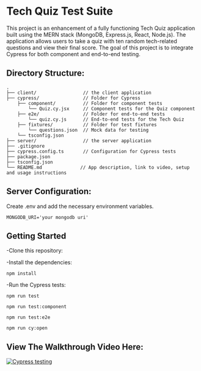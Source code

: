 # Tech Quiz Test Suite

This project is an enhancement of a fully functioning Tech Quiz application built using the MERN stack (MongoDB, Express.js, React, Node.js). The application allows users to take a quiz with ten random tech-related questions and view their final score. The goal of this project is to integrate Cypress for both component and end-to-end testing.

## Directory Structure:
```
.
├── client/                 // the client application
├── cypress/                // Folder for Cypress
    ├── component/          // Folder for component tests
        └── Quiz.cy.jsx     // Component tests for the Quiz component
    ├── e2e/                // Folder for end-to-end tests
        └── quiz.cy.js      // End-to-end tests for the Tech Quiz
    ├── fixtures/           // Folder for test fixtures
        └── questions.json  // Mock data for testing
    └── tsconfig.json
├── server/                 // the server application
├── .gitignore
├── cypress.config.ts       // Configuration for Cypress tests
├── package.json
├── tsconfig.json
└── README.md              // App description, link to video, setup and usage instructions
```

## Server Configuration:
Create .env and add the necessary environment variables.
```
MONGODB_URI='your mongodb uri'
```

## Getting Started

-Clone this repository:

-Install the dependencies:
```
npm install
```
-Run the Cypress tests:
```
npm run test
```
```
npm run test:component
```
```
npm run test:e2e
```
```
npm run cy:open
```

## View The Walkthrough Video Here:

[![Cypress testing](https://img.youtube.com/vi/GAsObzz0pzo/0.jpg)](https://www.youtube.com/watch?v=GAsObzz0pzo)

